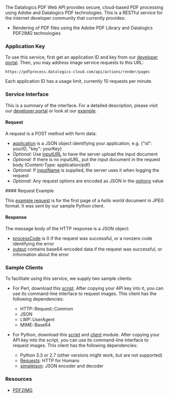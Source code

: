 The Datalogics PDF Web API provides secure, cloud-based PDF processing using
Adobe and Datalogics PDF technologies. This is a RESTful service for the
internet developer community that currently provides:

* Rendering of PDF files using the Adobe PDF Library and Datalogics PDF2IMG
technologies

### Application Key

To use this service, first get an application ID and key from our
[developer portal](http://api.datalogics-cloud.com/).
Then, you may address image service requests to this URL:

    https://pdfprocess.datalogics-cloud.com/api/actions/render/pages

Each application ID has a usage limit, currently 10 requests per minute.

### Service Interface

This is a summary of the interface. For a detailed description, please visit our
<a href="https://api.datalogics-cloud.com/docs">developer portal</a>
or look at our [example](#example).

#### Request

A request is a POST method with form data:

* [application](https://api.datalogics-cloud.com/docs#application) is a JSON object identifying your application, e.g. {"id": yourID, "key": yourKey}
* _Optional:_ Use [inputURL](https://api.datalogics-cloud.com/docs#inputURL) to have the server upload the input document
* _Optional:_ If there is no inputURL, put the input document in the request body (Content-Type: application/pdf)
* _Optional:_ If [inputName](https://api.datalogics-cloud.com/docs#inputName) is supplied, the server uses it when logging the request
* _Optional:_ Any request options are encoded as JSON in the [options](https://api.datalogics-cloud.com/docs#options) value

<a name="example"/>
#### Request Example

This [example request](examples/POST.txt) is for the first page of a _hello world_ document in JPEG format. It was sent by our sample Python client.

#### Response

The message body of the HTTP response is a JSON object:

* [processCode](https://api.datalogics-cloud.com/docs#processCode) is 0 if the request was successful, or a nonzero code identifying the error
* [output](https://api.datalogics-cloud.com/docs#output) contains base64-encoded data if the request was successful, or information about the error

### Sample Clients

To facilitate using this service, we supply two sample clients:

* For Perl, download this [script](examples/pdf2img.pl). After copying your API key into it, you can use its command-line interface to request images. This client has the following dependencies:
    * HTTP::Request::Common
    * JSON
    * LWP::UserAgent
    * MIME::Base64

* For Python, download this [script](pdf2img_8py_source.html) and [client](pdfclient_8py_source.html) module. After copying your API key into the script, you can use its command-line interface to request images. This client has the following dependencies:
    * Python 3.3 or 2.7 (other versions might work, but are not supported)
    * [Requests](http://docs.python-requests.org/en/latest/): HTTP for Humans
    * [simplejson](http://simplejson.readthedocs.org/en/latest/): JSON encoder and decoder

### Resources

* [PDF2IMG](http://www.datalogics.com/products/pdf2img/index.asp)

